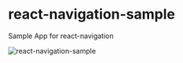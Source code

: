 # react-navigation-sample
Sample App for react-navigation

![react-navigation-sample](https://imgur.com/a/ZTnF9)
